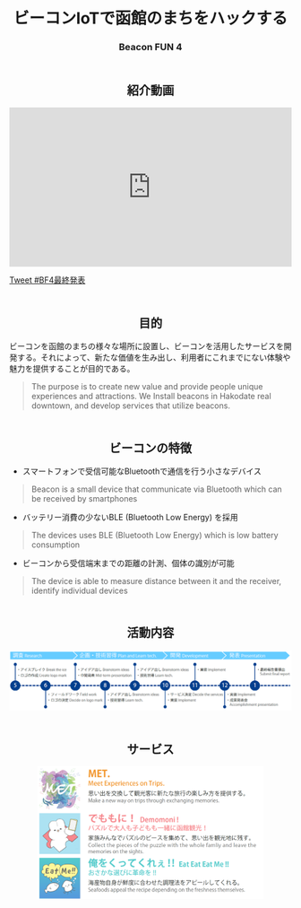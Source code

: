 <style>
    #forkme_banner {
        display: none;
    }

    header.inner {
        max-width: 960px;
        text-align: center;
    }

    #project_tagline {
        font-size: 32px;
        text-align: center;
    }

    .inner {
        max-width: 720px;
    }

    .yt-wrapper {
        position: relative;
        width: 100%;
    }
    .yt-wrapper:before {
        content: "";
        display: block;
        padding-top: 56.25%;
    }
    .yt-wrapper iframe {
        position: absolute;
        top: 0;
        left: 0;
        width: 100%;
        height: 100%;
    }

    div, img {
        box-sizing: border-box;
    }

    h2 {
        padding-top: 1em;
    }

    h1, h2, h3 {
        text-align: center;
    }
</style>

<script>
window.addEventListener('DOMContentLoaded', function(){
    var title = 'ビーコンIoTで函館のまちをハックする';
    var subTitle = 'Beacon FUN 4';
    document.title = subtitle;
    document.getElementById('forkme_banner').remove();
    document.getElementById('project_title').innerHTML = title;
    document.getElementById('project_tagline').innerHTML = subTitle;
    document.getElementById('no_js_h1').style.display = 'none';
    document.getElementById('no_js_h3').style.display = 'none';
});
</script>

<h1 id="no_js_h1">ビーコンIoTで函館のまちをハックする</h1>
<h3 id="no_js_h3">Beacon FUN 4</h3>

## 紹介動画

<div class="yt-wrapper">
    <iframe src="https://www.youtube.com/embed/s91rVjF6vxQ" frameborder="0" allow="accelerometer; autoplay; clipboard-write; encrypted-media; gyroscope; picture-in-picture" allowfullscreen></iframe>
</div>

<a href="https://twitter.com/intent/tweet?button_hashtag=BF4最終発表&ref_src=twsrc%5Etfw" class="twitter-hashtag-button" data-show-count="false">Tweet #BF4最終発表</a><script async src="https://platform.twitter.com/widgets.js" charset="utf-8"></script>


## 目的

ビーコンを函館のまちの様々な場所に設置し、ビーコンを活用したサービスを開発する。それによって、新たな価値を生み出し、利用者にこれまでにない体験や魅力を提供することが目的である。
> The purpose is to create new value and provide people unique experiences and attractions. We Install beacons in Hakodate real downtown, and develop services that utilize beacons. 

## ビーコンの特徴

- スマートフォンで受信可能なBluetoothで通信を行う小さなデバイス
> Beacon is a small device that communicate via Bluetooth which can be received by smartphones

- バッテリー消費の少ないBLE (Bluetooth Low Energy) を採用
> The devices uses BLE (Bluetooth Low Energy) which is low battery consumption

- ビーコンから受信端末までの距離の計測、個体の識別が可能
> The device is able to measure distance between it and the receiver, identify individual devices

## 活動内容
<div align="center">
  <a href="https://beaconfun4.github.io/Final-Movie/image/activities.png" target="_blank">
    <img src="image/activities.png" alt="Activities" widht="100%" />
  </a>
</div>

## サービス

<div align="center">
  <a href="https://beaconfun4.github.io/Final-Movie/image/service.png" target="_blank">
    <img src="image/service.png" alt="Services" style="width: 80%;"/>
  </a>
</div>

